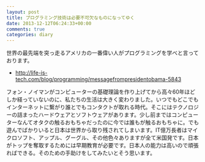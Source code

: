 ```yaml
---
layout: post
title: プログラミング技術は必要不可欠なものになってゆく
date: 2013-12-12T06:24:33+00:00
comments: true
categories: diary
---
```


世界の最先端を突っ走るアメリカの一番偉い人がプログラミングを学べと言っております。

- http://life-is-tech.com/blog/programming/messagefrompresidentobama-5843

フォン・ノイマンがコンピューターの基礎理論を作り上げてから高々60年ほどしか経っていないのに、私たちの生活は大きく変わりました。いつでもどこでもインターネットに繋がり誰とでもコンタクトが取れる時代。そこにはテクノロジーの詰まったハードウェアとソフトウェアがあります。少し前まではコンピューターなんてオタクの触るおもちゃだったのに今では誰もが触るおもちゃに。でも遊んでばかりいると日本は世界から取り残されてしまいます。IT億万長者はマイクロソフト、アップル、グーグル、その他色々ありますが全て米国発です。日本がトップを奪取するためには早期教育が必要です。日本人の能力は高いので頑張ればできる。そのための手助けをしてみたいとそう思います。
